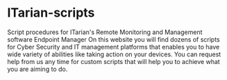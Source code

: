 # ITarian-scripts
Script procedures for ITarian's Remote Monitoring and Management software Endpoint Manager 
On this website you will find dozens of scripts for Cyber Security and IT management platforms that enables you to have wide variety of abilities like taking action on your devices. You can request help from us any time for custom scripts that will help you to achieve what you are aiming to do.
